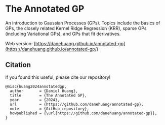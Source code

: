 # The Annotated GP

An introduction to Gaussian Processes (GPs). Topics include the basics of GPs,
the closely related Kernel Ridge Regression (KRR), sparse GPs (including Variational GPs),
and GPs that fit derivatives.

Web version: [https://danehuang.github.io/annotated-gp](https://danehuang.github.io/annotated-gp/)


## Citation

If you found this useful, please cite our repository!
```
@misc{huang2024annotatedgp,
  author       = {Daniel Huang},
  title        = {The Annotated GP},
  year         = {2024},
  url          = {https://github.com/danehuang/annotated-gp},
  note         = {GitHub repository},
  howpublished = {\url{https://github.com/danehuang/annotated-gp}},
}
```
